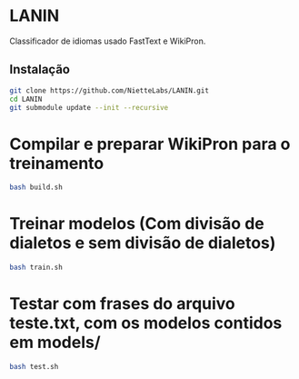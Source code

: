 # LANIN
Classificador de idiomas usado FastText e WikiPron.

## Instalação

```bash
git clone https://github.com/NietteLabs/LANIN.git
cd LANIN
git submodule update --init --recursive
```

# Compilar e preparar WikiPron para o treinamento

```bash
bash build.sh 
```

# Treinar modelos (Com divisão de dialetos e sem divisão de dialetos)

```bash
bash train.sh
```

# Testar com frases do arquivo teste.txt, com os modelos contidos em models/

```bash
bash test.sh
```
